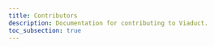 ```yaml
---
title: Contributors
description: Documentation for contributing to Viaduct.
toc_subsection: true
---
```

